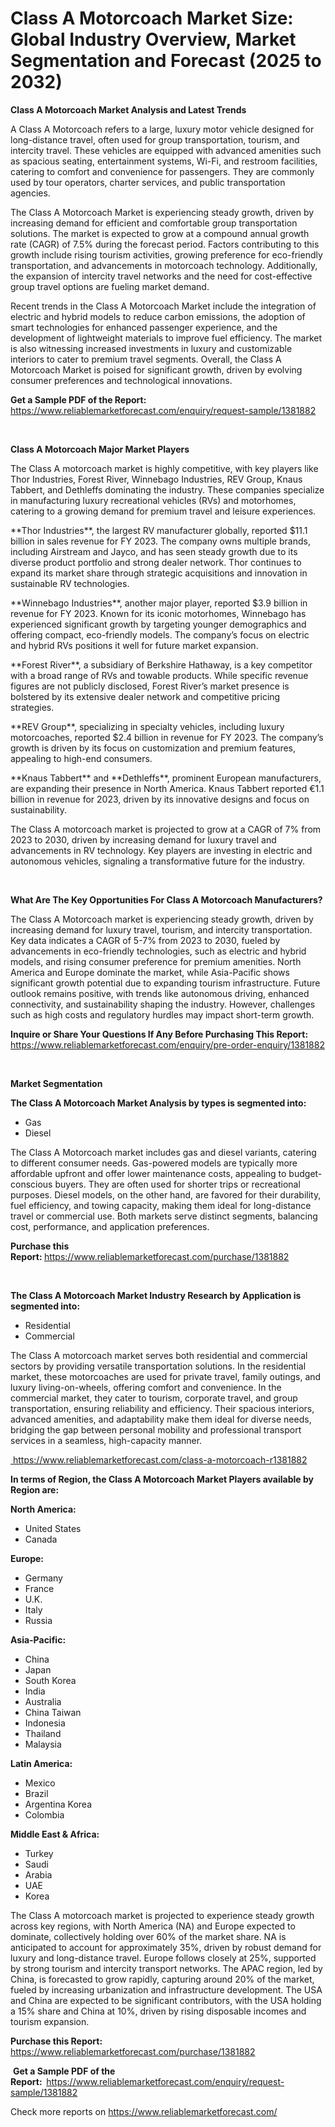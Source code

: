 <p><h1>Class A Motorcoach Market Size: Global Industry Overview, Market Segmentation and Forecast (2025 to 2032)</h1></p><p><strong>Class A Motorcoach Market Analysis and Latest Trends</strong></p>
<p><p>A Class A Motorcoach refers to a large, luxury motor vehicle designed for long-distance travel, often used for group transportation, tourism, and intercity travel. These vehicles are equipped with advanced amenities such as spacious seating, entertainment systems, Wi-Fi, and restroom facilities, catering to comfort and convenience for passengers. They are commonly used by tour operators, charter services, and public transportation agencies.</p><p>The Class A Motorcoach Market is experiencing steady growth, driven by increasing demand for efficient and comfortable group transportation solutions. The market is expected to grow at a compound annual growth rate (CAGR) of 7.5% during the forecast period. Factors contributing to this growth include rising tourism activities, growing preference for eco-friendly transportation, and advancements in motorcoach technology. Additionally, the expansion of intercity travel networks and the need for cost-effective group travel options are fueling market demand.</p><p>Recent trends in the Class A Motorcoach Market include the integration of electric and hybrid models to reduce carbon emissions, the adoption of smart technologies for enhanced passenger experience, and the development of lightweight materials to improve fuel efficiency. The market is also witnessing increased investments in luxury and customizable interiors to cater to premium travel segments. Overall, the Class A Motorcoach Market is poised for significant growth, driven by evolving consumer preferences and technological innovations.</p></p>
<p><strong>Get a Sample PDF of the Report:&nbsp;</strong> <a href="https://www.reliablemarketforecast.com/enquiry/request-sample/1381882?utm_campaign=1097&utm_medium=2&utm_source=Github&utm_content=ia&utm_term=21012025&utm_id=class-a-motorcoach">https://www.reliablemarketforecast.com/enquiry/request-sample/1381882</a></p>
<p>&nbsp;</p>
<p><strong>Class A Motorcoach Major Market Players</strong></p>
<p><p>The Class A motorcoach market is highly competitive, with key players like Thor Industries, Forest River, Winnebago Industries, REV Group, Knaus Tabbert, and Dethleffs dominating the industry. These companies specialize in manufacturing luxury recreational vehicles (RVs) and motorhomes, catering to a growing demand for premium travel and leisure experiences.</p><p>**Thor Industries**, the largest RV manufacturer globally, reported $11.1 billion in sales revenue for FY 2023. The company owns multiple brands, including Airstream and Jayco, and has seen steady growth due to its diverse product portfolio and strong dealer network. Thor continues to expand its market share through strategic acquisitions and innovation in sustainable RV technologies.</p><p>**Winnebago Industries**, another major player, reported $3.9 billion in revenue for FY 2023. Known for its iconic motorhomes, Winnebago has experienced significant growth by targeting younger demographics and offering compact, eco-friendly models. The company’s focus on electric and hybrid RVs positions it well for future market expansion.</p><p>**Forest River**, a subsidiary of Berkshire Hathaway, is a key competitor with a broad range of RVs and towable products. While specific revenue figures are not publicly disclosed, Forest River’s market presence is bolstered by its extensive dealer network and competitive pricing strategies.</p><p>**REV Group**, specializing in specialty vehicles, including luxury motorcoaches, reported $2.4 billion in revenue for FY 2023. The company’s growth is driven by its focus on customization and premium features, appealing to high-end consumers.</p><p>**Knaus Tabbert** and **Dethleffs**, prominent European manufacturers, are expanding their presence in North America. Knaus Tabbert reported €1.1 billion in revenue for 2023, driven by its innovative designs and focus on sustainability.</p><p>The Class A motorcoach market is projected to grow at a CAGR of 7% from 2023 to 2030, driven by increasing demand for luxury travel and advancements in RV technology. Key players are investing in electric and autonomous vehicles, signaling a transformative future for the industry.</p></p>
<p>&nbsp;</p>
<p><strong>What Are The Key Opportunities For Class A Motorcoach Manufacturers?</strong></p>
<p><p>The Class A Motorcoach market is experiencing steady growth, driven by increasing demand for luxury travel, tourism, and intercity transportation. Key data indicates a CAGR of 5-7% from 2023 to 2030, fueled by advancements in eco-friendly technologies, such as electric and hybrid models, and rising consumer preference for premium amenities. North America and Europe dominate the market, while Asia-Pacific shows significant growth potential due to expanding tourism infrastructure. Future outlook remains positive, with trends like autonomous driving, enhanced connectivity, and sustainability shaping the industry. However, challenges such as high costs and regulatory hurdles may impact short-term growth.</p></p>
<p><strong>Inquire or Share Your Questions If Any Before Purchasing This Report:</strong> <a href="https://www.reliablemarketforecast.com/enquiry/pre-order-enquiry/1381882?utm_campaign=1097&utm_medium=2&utm_source=Github&utm_content=ia&utm_term=21012025&utm_id=class-a-motorcoach">https://www.reliablemarketforecast.com/enquiry/pre-order-enquiry/1381882</a></p>
<p>&nbsp;</p>
<p><strong>Market Segmentation</strong></p>
<p><strong>The Class A Motorcoach Market Analysis by types is segmented into:</strong></p>
<p><ul><li>Gas</li><li>Diesel</li></ul></p>
<p><p>The Class A Motorcoach market includes gas and diesel variants, catering to different consumer needs. Gas-powered models are typically more affordable upfront and offer lower maintenance costs, appealing to budget-conscious buyers. They are often used for shorter trips or recreational purposes. Diesel models, on the other hand, are favored for their durability, fuel efficiency, and towing capacity, making them ideal for long-distance travel or commercial use. Both markets serve distinct segments, balancing cost, performance, and application preferences.</p></p>
<p><strong>Purchase this Report:&nbsp;</strong><a href="https://www.reliablemarketforecast.com/purchase/1381882?utm_campaign=1097&utm_medium=2&utm_source=Github&utm_content=ia&utm_term=21012025&utm_id=class-a-motorcoach">https://www.reliablemarketforecast.com/purchase/1381882</a></p>
<p>&nbsp;</p>
<p><strong>The Class A Motorcoach Market Industry Research by Application is segmented into:</strong></p>
<p><ul><li>Residential</li><li>Commercial</li></ul></p>
<p><p>The Class A motorcoach market serves both residential and commercial sectors by providing versatile transportation solutions. In the residential market, these motorcoaches are used for private travel, family outings, and luxury living-on-wheels, offering comfort and convenience. In the commercial market, they cater to tourism, corporate travel, and group transportation, ensuring reliability and efficiency. Their spacious interiors, advanced amenities, and adaptability make them ideal for diverse needs, bridging the gap between personal mobility and professional transport services in a seamless, high-capacity manner.</p></p>
<p><a href="https://www.reliablemarketforecast.com/class-a-motorcoach-r1381882?utm_campaign=1097&utm_medium=2&utm_source=Github&utm_content=ia&utm_term=21012025&utm_id=class-a-motorcoach">&nbsp;https://www.reliablemarketforecast.com/class-a-motorcoach-r1381882</a></p>
<p><strong>In terms of Region, the Class A Motorcoach Market Players available by Region are:</strong></p>
<p>
    <p> <strong> North America: </strong>
        <ul>
            <li>United States</li>
            <li>Canada</li>
        </ul>
        </p> 
    <p> <strong> Europe: </strong>
        <ul>
            <li>Germany</li>
            <li>France</li>
            <li>U.K.</li>
            <li>Italy</li>
            <li>Russia</li>
        </ul>
        </p> 
    <p> <strong> Asia-Pacific: </strong>
        <ul>
            <li>China</li>
            <li>Japan</li>
            <li>South Korea</li>
            <li>India</li>
            <li>Australia</li>
            <li>China Taiwan</li>
            <li>Indonesia</li>
            <li>Thailand</li>
            <li>Malaysia</li>
        </ul>
        </p> 
    <p> <strong> Latin America: </strong>
        <ul>
            <li>Mexico</li>
            <li>Brazil</li>
            <li>Argentina Korea</li>
            <li>Colombia</li>
        </ul>
        </p> 
    <p> <strong> Middle East & Africa: </strong>
        <ul>
            <li>Turkey</li>
            <li>Saudi</li>
            <li>Arabia</li>
            <li>UAE</li>
            <li>Korea</li>
        </ul>
    </p>
    </p>
<p><p>The Class A motorcoach market is projected to experience steady growth across key regions, with North America (NA) and Europe expected to dominate, collectively holding over 60% of the market share. NA is anticipated to account for approximately 35%, driven by robust demand for luxury and long-distance travel. Europe follows closely at 25%, supported by strong tourism and intercity transport networks. The APAC region, led by China, is forecasted to grow rapidly, capturing around 20% of the market, fueled by increasing urbanization and infrastructure development. The USA and China are expected to be significant contributors, with the USA holding a 15% share and China at 10%, driven by rising disposable incomes and tourism expansion.</p></p>
<p><strong>Purchase this Report: </strong><a href="https://www.reliablemarketforecast.com/purchase/1381882?utm_campaign=1097&utm_medium=2&utm_source=Github&utm_content=ia&utm_term=21012025&utm_id=class-a-motorcoach">https://www.reliablemarketforecast.com/purchase/1381882</a></p>
<p>&nbsp;<strong>Get a Sample PDF of the Report:&nbsp;&nbsp;</strong><a href="https://www.reliablemarketforecast.com/enquiry/request-sample/1381882?utm_campaign=1097&utm_medium=2&utm_source=Github&utm_content=ia&utm_term=21012025&utm_id=class-a-motorcoach">https://www.reliablemarketforecast.com/enquiry/request-sample/1381882</a></p>
<p><strong></strong></p>
<p>Check more reports on <a href="https://www.reliablemarketforecast.com/?utm_campaign=1097&utm_medium=2&utm_source=Github&utm_content=ia&utm_term=21012025&utm_id=class-a-motorcoach">https://www.reliablemarketforecast.com/</a></p>